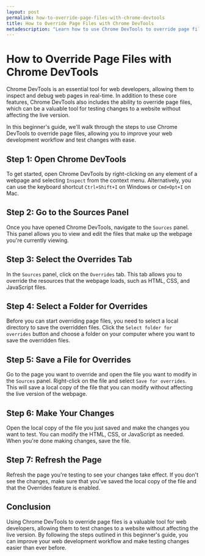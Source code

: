 ```yaml
---
layout: post
permalink: how-to-override-page-files-with-chrome-devtools
title: How to Override Page Files with Chrome DevTools
metadescription: "Learn how to use Chrome DevTools to override page files, allowing you to test changes to a website without affecting the live version."
---
```


# How to Override Page Files with Chrome DevTools

Chrome DevTools is an essential tool for web developers, allowing them to inspect and debug web pages in real-time. In addition to these core features, Chrome DevTools also includes the ability to override page files, which can be a valuable tool for testing changes to a website without affecting the live version.

In this beginner's guide, we'll walk through the steps to use Chrome DevTools to override page files, allowing you to improve your web development workflow and test changes with ease.

## Step 1: Open Chrome DevTools

To get started, open Chrome DevTools by right-clicking on any element of a webpage and selecting `Inspect` from the context menu. Alternatively, you can use the keyboard shortcut `Ctrl+Shift+I` on Windows or `Cmd+Opt+I` on Mac.

## Step 2: Go to the Sources Panel

Once you have opened Chrome DevTools, navigate to the `Sources` panel. This panel allows you to view and edit the files that make up the webpage you're currently viewing.

## Step 3: Select the Overrides Tab

In the `Sources` panel, click on the `Overrides` tab. This tab allows you to override the resources that the webpage loads, such as HTML, CSS, and JavaScript files.

## Step 4: Select a Folder for Overrides

Before you can start overriding page files, you need to select a local directory to save the overridden files. Click the `Select folder for overrides` button and choose a folder on your computer where you want to save the overridden files.

## Step 5: Save a File for Overrides

Go to the page you want to override and open the file you want to modify in the `Sources` panel. Right-click on the file and select `Save for overrides`. This will save a local copy of the file that you can modify without affecting the live version of the webpage.

## Step 6: Make Your Changes

Open the local copy of the file you just saved and make the changes you want to test. You can modify the HTML, CSS, or JavaScript as needed. When you're done making changes, save the file.

## Step 7: Refresh the Page

Refresh the page you're testing to see your changes take effect. If you don't see the changes, make sure that you've saved the local copy of the file and that the Overrides feature is enabled.

## Conclusion

Using Chrome DevTools to override page files is a valuable tool for web developers, allowing them to test changes to a website without affecting the live version. By following the steps outlined in this beginner's guide, you can improve your web development workflow and make testing changes easier than ever before.
